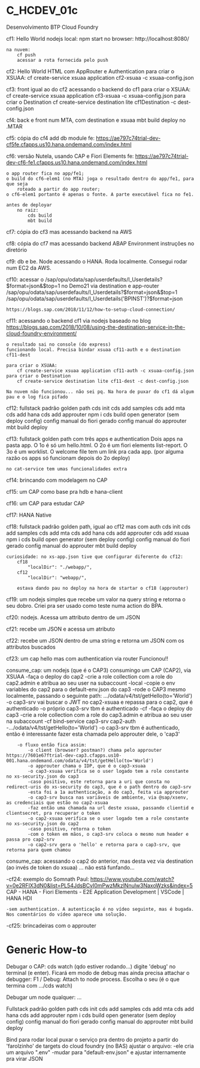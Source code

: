 # C_HCDEV_01c
Desenvolvimento BTP Cloud Foundry

cf1: Hello World nodejs
    local:
        npm start
        no browser: http://localhost:8080/

    na nuvem:
        cf push
        acessar a rota fornecida pelo push

cf2: Hello World HTML com AppRouter e Authentication
    para criar o XSUAA:
        cf create-service xsuaa application cf2-xsuaa -c xsuaa-config.json

cf3: front igual ao do cf2 acessando o backend do cf1
    para criar o XSUAA:
        cf create-service xsuaa application cf3-xsuaa -c xsuaa-config.json
    para criar o Destination
        cf create-service destination lite cf1Destination -c dest-config.json

cf4: back e front num MTA, com destination e xsuaa
    mbt build
    deploy no .MTAR

cf5: cópia do cf4 add db module
    fe: https://ae797c74trial-dev-cf5fe.cfapps.us10.hana.ondemand.com/index.html

cf6: versão Nutela, usando CAP e Fiori Elements
    fe: https://ae797c74trial-dev-cf6-fe1.cfapps.us10.hana.ondemand.com/index.html

    o app router fica no app/fe1;
    o build do cf6-elem1 (no MTA) joga o resultado dentro do app/fe1, para que seja
        roteado a partir do app router;
    o cf6-elem1 portanto é apenas o fonte. A parte executável fica no fe1.

    antes de deployar
        no raiz: 
            cds build
            mbt build
    
cf7: cópia do cf3 mas acessando backend na AWS

cf8: cópia do cf7 mas acessando backend ABAP Environment
    instruções no diretório

cf9: db e be. Node acessando o HANA. Roda localmente. Consegui rodar num EC2 da AWS.

cf10: acessar o /sap/opu/odata/sap/userdefaults/I_Userdetails?$format=json&$top=1 no Demo21 via destination e app-router
    /sap/opu/odata/sap/userdefaults/I_Userdetails?$format=json&$top=1
    /sap/opu/odata/sap/userdefaults/I_Userdetails('BPINST')?$format=json

    https://blogs.sap.com/2018/11/12/how-to-setup-cloud-connection/

cf11: acessando o backend cf1 via nodejs
    baseado no blog https://blogs.sap.com/2018/10/08/using-the-destination-service-in-the-cloud-foundry-environment/

    o resultado sai no console (do express)
    funcionando local. Precisa bindar xsuaa cf11-auth e o destination cf11-dest

    para criar o XSUAA:
        cf create-service xsuaa application cf11-auth -c xsuaa-config.json
    para criar o Destination
        cf create-service destination lite cf11-dest -c dest-config.json

    Na nuvem não funcionou... não sei pq. Na hora de puxar do cf1 dá algum pau e o log fica pifado

cf12: fullstack padrão golden path
    cds init
    cds add samples
    cds add mta
    cds add hana
    cds add approuter
    npm i
    cds build
    open generator (sem deploy config)
    config manual do fiori gerado
    config manual do approuter
    mbt build
    deploy

cf13: fullstack golden path com três apps e authentication
    Dois apps na pasta app. O 1o é só um hello.html. O 2o é um fiori elements list-report. O 3o é um worklist.
    O welcome file tem um link pra cada app.
    (por alguma razão os apps só funcionam depois do 2o deploy)

    no cat-service tem umas funcionalidades extra

cf14: brincando com modelagem no CAP

cf15: um CAP como base pra hdb e hana-client

cf16: um CAP para estudar CAP

cf17: HANA Native

cf18: fullstack padrão golden path, igual ao cf12 mas com auth
    cds init
    cds add samples
    cds add mta
    cds add hana
    cds add approuter
    cds add xsuaa
    npm i
    cds build
    open generator (sem deploy config)
    config manual do fiori gerado
    config manual do approuter
    mbt build
    deploy

    curiosidade: no xs-app.json tive que configurar diferente do cf12:
        cf18
            "localDir": "./webapp/",
        cf12
            "localDir": "webapp/",

        estava dando pau no deploy na hora de startar o cf18 (approuter)

cf19: um nodejs simples que recebe um valor na query string e retorna o seu dobro. Criei
    pra ser usado como teste numa action do BPA.

cf20: nodejs. Acessa um attributo dentro de um JSON

cf21: recebe um JSON e acessa um atributo

cf22: recebe um JSON dentro de uma string e retorna um JSON com os attributos buscados

cf23: um cap hello mas com authentication via router
    Funcionou!!

consume_cap: um nodejs (que é o CAP3) consumingo um CAP (CAP2), via XSUAA
    -faça o deploy do cap2
    -crie a role collection com a role do cap2.admin e atribua ao seu user na subaccount
    -local
        -copie o env variables do cap2 para o default-env.json do cap3
        -rode o CAP3 mesmo localmente, passando o seguinte path:
            .../odata/v4/tst/getHello(to='World')
        -o cap3-srv vai buscar o JWT no cap2-xsuaa e repassa para o cap2, que é authenticado
        -o próprio cap3-srv tbm é authenticado
    -cf
        -faça o deploy do cap3
        -crie a role collection com a role do cap3.admin e atribua ao seu user na subaccount
        -cf bind-service cap3-srv cap2-auth
        -.../odata/v4/tst/getHello(to='World')
        -o cap3-srv tbm é authenticado, então é interessante fazer esta chamada pelo approuter dele, o 'cap3'
        
        -o fluxo então fica assim:
            -o client (browser? postman?) chama pelo approuter https://7601e67ftrial-dev-cap3.cfapps.us10-001.hana.ondemand.com/odata/v4/tst/getHello(to='World')
            -o approuter chama o IDP, que é o cap3-xsuaa
            -o cap3-xsuaa verifica se o user logado tem a role constante no xs-security.json do cap3
            -caso positivo, este retorna para a uri que consta no redirect-uris do xs-security do cap3, que é o path dentro do cap3-srv
            -esta foi a 1a authenticação, a do cap3, feita via approuter
            -o cap3-srv busca nas variáveis de ambiente, via @sap/xsenv, as credenciais que estão no cap2-xsuaa
            -faz então uma chamada na url deste xsuaa, passando clientid e clientsecret, pra recuperar o token
            -o cap2-xsuaa verifica se o user logado tem a role constante no xs-security.json do cap2
            -caso positivo, retorna o token
            -com o token em mãos, o cap3-srv coloca o mesmo num header e passa pro cap2-srv
            -o cap2-srv gera o 'hello' e retorna para o cap3-srv, que retorna para quem chamou

consume_cap: acessando o cap2 do anterior, mas desta vez via destination (ao invés de token do xsuaa)
    ... não está funfando...

-cf24: exemplo do Somnath Paul: https://www.youtube.com/watch?v=0e2RFlX3dN0&list=PL54JdsBCvI0mPwzMkzlNnulw3NaxoWzks&index=5
    CAP - HANA - Fiori Elements - E2E Application Development | VSCode | HANA HDI

    -sem authentication. A autenticação é no vídeo seguinte, mas é bugada. Nos comentários do vídeo aparece uma solução.

-cf25: brincadeiras com o approuter
    

# Generic How-to

Debugar o CAP:
    cds watch
    (qdo estiver rodando...) digite 'debug' no terminal (e enter). Ficará em modo de debug
    mas ainda precisa attachar o debugger: F1 / Debug: Attach to node process. Escolha o seu (é o que termina com .../cds watch)

Debugar um node qualquer:
    ...

Fullstack padrão golden path
    cds init
    cds add samples
    cds add mta
    cds add hana
    cds add approuter
    npm i
    cds build
    open generator (sem deploy config)
    config manual do fiori gerado
    config manual do approuter
    mbt build
    deploy

Bind para rodar local
    puxar o serviço pra dentro do projeto a partir do 'farolzinho' de targets do cloud foundry (no BAS)
    ajustar o arquivo:
        -ele cria um arquivo ".env"
        -mudar para "default-env.json" e ajustar internamente pra virar JSON